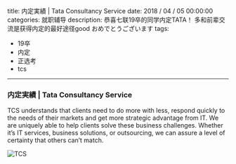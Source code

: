 title: 内定実績 | Tata Consultancy Service
date: 2018 / 04 / 05 00:00:00
categories: 就职辅导
description: 恭喜七联19卒的同学内定TATA！ 多和前辈交流是获得内定的最好途径good おめでとうございます
tags: 
- 19卒
- 内定
- 正选考
- tcs

---

### 内定実績 | Tata Consultancy Service

TCS understands that clients need to do more with less, respond quickly to the needs of their markets and get more strategic advantage from IT. We are uniquely able to help clients solve these business challenges. Whether it’s IT services, business solutions, or outsourcing, we can assure a level of certainty that others can’t match.

![TCS](http://wx4.sinaimg.cn/mw690/a9a40e85gy1fq33ayop04j20qo1bfdkw.jpg)